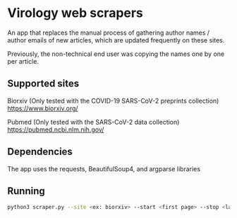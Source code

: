 # Virology web scrapers

An app that replaces the manual process of gathering author names / author emails of new articles, which are updated frequently on these sites.

Previously, the non-technical end user was copying the names one by one per article.

## Supported sites

Biorxiv (Only tested with the COVID-19 SARS-CoV-2 preprints collection)
<https://www.biorxiv.org/>

Pubmed (Only tested with the SARS-CoV-2 data collection)
<https://pubmed.ncbi.nlm.nih.gov/>

## Dependencies

The app uses the requests, BeautifulSoup4, and argparse libraries

## Running

```bash
python3 scraper.py --site <ex: biorxiv> --start <first page> --stop <last page>
```
